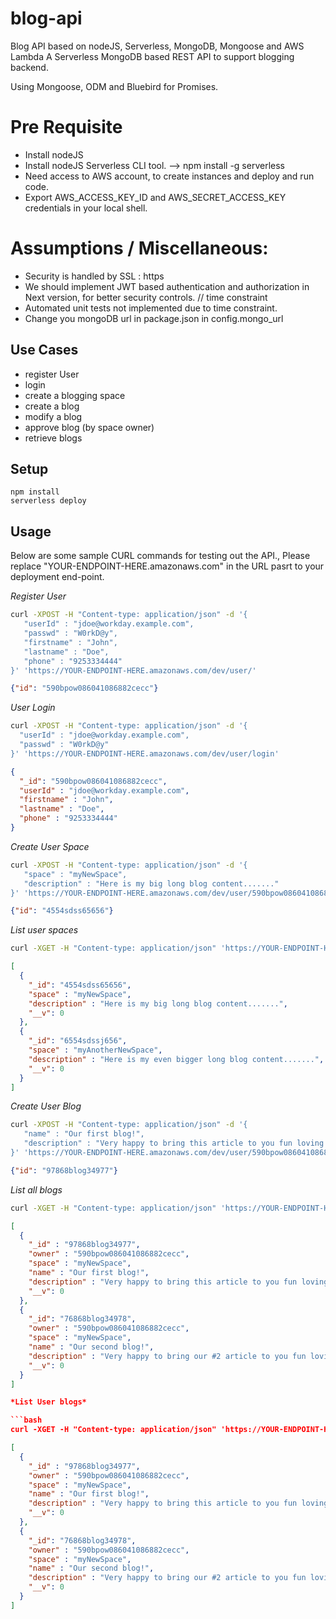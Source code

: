 
<!--
title: workday blog api
description: Workday blog api using MongoDB with AWS and Serverless AWS Lambda.
layout: Doc
framework: v1
platform: AWS Lambda, AWS MongoDB
language: nodeJS
author: Jagadeesh Gondesi
date: 10, December 2018
-->
# blog-api
Blog API based on nodeJS, Serverless, MongoDB, Mongoose and AWS Lambda
A Serverless MongoDB based REST API to support blogging backend.

Using Mongoose, ODM and Bluebird for Promises.

# Pre Requisite
- Install nodeJS
- Install nodeJS Serverless CLI tool. --> npm install -g serverless
- Need access to AWS account, to create instances and deploy and run code.
- Export AWS_ACCESS_KEY_ID and AWS_SECRET_ACCESS_KEY credentials in your local shell.

# Assumptions / Miscellaneous:
- Security is handled by SSL : https
- We should implement JWT based authentication and authorization in Next version, for better security controls. // time constraint
- Automated unit tests not implemented due to time constraint.
- Change you mongoDB url in package.json in config.mongo_url

## Use Cases

- register User
- login
- create a blogging space
- create a blog
- modify a blog
- approve blog (by space owner)
- retrieve blogs

## Setup

```
npm install
serverless deploy
```

## Usage

Below are some sample CURL commands for testing out the API., Please replace "YOUR-ENDPOINT-HERE.amazonaws.com" in the URL pasrt to your deployment end-point.

*Register User*

```bash
curl -XPOST -H "Content-type: application/json" -d '{
   "userId" : "jdoe@workday.example.com",
   "passwd" : "W0rkD@y",
   "firstname" : "John",
   "lastname" : "Doe",
   "phone" : "9253334444"
}' 'https://YOUR-ENDPOINT-HERE.amazonaws.com/dev/user/'
```
```json
{"id": "590bpow086041086882cecc"}
```

*User Login*

```bash
curl -XPOST -H "Content-type: application/json" -d '{
  "userId" : "jdoe@workday.example.com",
  "passwd" : "W0rkD@y"
}' 'https://YOUR-ENDPOINT-HERE.amazonaws.com/dev/user/login'
```
```json
{
  "_id": "590bpow086041086882cecc",
  "userId" : "jdoe@workday.example.com",
  "firstname" : "John",
  "lastname" : "Doe",
  "phone" : "9253334444"
}
```

*Create User Space*

```bash
curl -XPOST -H "Content-type: application/json" -d '{
   "space" : "myNewSpace",
   "description" : "Here is my big long blog content......."
}' 'https://YOUR-ENDPOINT-HERE.amazonaws.com/dev/user/590bpow086041086882cecc/space'
```
```json
{"id": "4554sdss65656"}
```

*List user spaces*

```bash
curl -XGET -H "Content-type: application/json" 'https://YOUR-ENDPOINT-HERE.amazonaws.com/dev/user/590bpow086041086882cecc/space'
```
```json
[
  {
    "_id": "4554sdss65656",
    "space" : "myNewSpace",
    "description" : "Here is my big long blog content.......",
    "__v": 0
  },
  {
    "_id": "6554sdssj656",
    "space" : "myAnotherNewSpace",
    "description" : "Here is my even bigger long blog content.......",
    "__v": 0
  }
]
```

*Create User Blog*

```bash
curl -XPOST -H "Content-type: application/json" -d '{
   "name" : "Our first blog!",
   "description" : "Very happy to bring this article to you fun loving audience......."
}' 'https://YOUR-ENDPOINT-HERE.amazonaws.com/dev/user/590bpow086041086882cecc/space/4554sdss65656/blog'
```
```json
{"id": "97868blog34977"}
```

*List all blogs*

```bash
curl -XGET -H "Content-type: application/json" 'https://YOUR-ENDPOINT-HERE.amazonaws.com/dev/blog'
```
```json
[
  {
    "_id" : "97868blog34977",
    "owner" : "590bpow086041086882cecc",
    "space" : "myNewSpace",
    "name" : "Our first blog!",
    "description" : "Very happy to bring this article to you fun loving audience.......",
    "__v": 0
  },
  {
    "_id": "76868blog34978",
    "owner" : "590bpow086041086882cecc",
    "space" : "myNewSpace",
    "name" : "Our second blog!",
    "description" : "Very happy to bring our #2 article to you fun loving audience.......",
    "__v": 0
  }
]

*List User blogs*

```bash
curl -XGET -H "Content-type: application/json" 'https://YOUR-ENDPOINT-HERE.amazonaws.com/dev/user/590bpow086041086882cecc/blog'
```
```json
[
  {
    "_id" : "97868blog34977",
    "owner" : "590bpow086041086882cecc",
    "space" : "myNewSpace",
    "name" : "Our first blog!",
    "description" : "Very happy to bring this article to you fun loving audience.......",
    "__v": 0
  },
  {
    "_id": "76868blog34978",
    "owner" : "590bpow086041086882cecc",
    "space" : "myNewSpace",
    "name" : "Our second blog!",
    "description" : "Very happy to bring our #2 article to you fun loving audience.......",
    "__v": 0
  }
]

